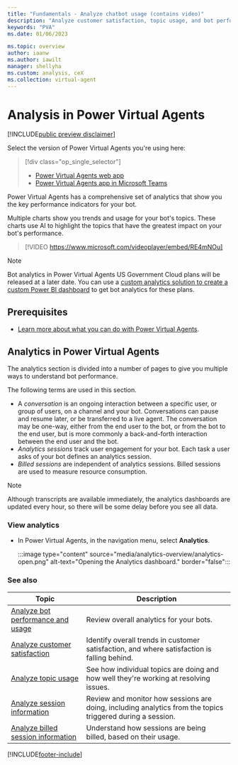 ```yaml
---
title: "Fundamentals - Analyze chatbot usage (contains video)"
description: "Analyze customer satisfaction, topic usage, and bot performance in Power Virtual Agents."
keywords: "PVA"
ms.date: 01/06/2023

ms.topic: overview
author: iaanw
ms.author: iawilt
manager: shellyha
ms.custom: analysis, ceX
ms.collection: virtual-agent
---
```


# Analysis in Power Virtual Agents

[!INCLUDE[public preview disclaimer](includes/public-preview-disclaimer-prod.md)]

Select the version of Power Virtual Agents you're using here:

> [!div class="op_single_selector"]
>
> - [Power Virtual Agents web app](analytics-overview.md)
> - [Power Virtual Agents app in Microsoft Teams](teams/analytics-overview-teams.md)

Power Virtual Agents has a comprehensive set of analytics that show you the key performance indicators for your bot.

Multiple charts show you trends and usage for your bot's topics. These charts use AI to highlight the topics that have the greatest impact on your bot's performance.

>
> [!VIDEO https://www.microsoft.com/videoplayer/embed/RE4mNOu]
>

> [!NOTE]
> Bot analytics in Power Virtual Agents US Government Cloud plans will be released at a later date. You can use a [custom analytics solution to create a custom Power BI dashboard](https://powervirtualagents.microsoft.com/blog/custom-analytics-solution-for-power-virtual-agents/) to get bot analytics for these plans.

## Prerequisites

- [Learn more about what you can do with Power Virtual Agents](fundamentals-what-is-power-virtual-agents.md).

## Analytics in Power Virtual Agents

The analytics section is divided into a number of pages to give you multiple ways to understand bot performance.

The following terms are used in this section.

- A _conversation_ is an ongoing interaction between a specific user, or group of users, on a channel and your bot. Conversations can pause and resume later, or be transferred to a live agent. The conversation may be one-way, either from the end user to the bot, or from the bot to the end user, but is more commonly a back-and-forth interaction between the end user and the bot.
- _Analytics sessions_ track user engagement for your bot. Each task a user asks of your bot defines an analytics session.
- _Billed sessions_ are independent of analytics sessions. Billed sessions are used to measure resource consumption.

> [!NOTE]
> Although transcripts are available immediately, the analytics dashboards are updated every hour, so there will be some delay before you see all data.

### View analytics

- In Power Virtual Agents, in the navigation menu, select **Analytics**.

    :::image type="content" source="media/analytics-overview/analytics-open.png" alt-text="Opening the Analytics dashboard." border="false":::

### See also

| Topic                                                              | Description                                                                                                |
| ------------------------------------------------------------------ | ---------------------------------------------------------------------------------------------------------- |
| [Analyze bot performance and usage](analytics-summary.md)          | Review overall analytics for your bots.                                                                    |
| [Analyze customer satisfaction](analytics-csat.md)                 | Identify overall trends in customer satisfaction, and where satisfaction is falling behind.                |
| [Analyze topic usage](analytics-topic-details.md)                  | See how individual topics are doing and how well they're working at resolving issues.                      |
| [Analyze session information](analytics-sessions.md)               | Review and monitor how sessions are doing, including analytics from the topics triggered during a session. |
| [Analyze billed session information](analytics-billed-sessions.md) | Understand how sessions are being billed, based on their usage.                                            |

[!INCLUDE[footer-include](includes/footer-banner.md)]
